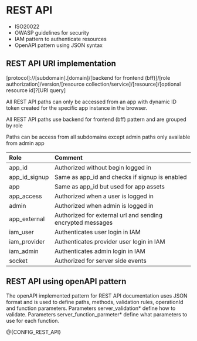 # REST API

- ISO20022
- OWASP guidelines for security 
- IAM pattern to authenticate resources
- OpenAPI pattern using JSON syntax

## REST API URI implementation

[protocol]://[subdomain].[domain]/[backend for frontend (bff)]/[role authorization]/version/[resource collection/service]/[resource]/[optional resource id]?[URI query]

All REST API paths can only be accessed from an app with dynamic ID token created for the specific app instance in the browser.

All REST API paths use backend for frontend (bff) pattern and are grouped by role

Paths can be access from all subdomains except admin paths only available from admin app

|Role                  |Comment                                                     |
|:---------------------|:-----------------------------------------------------------|
|app_id                |Authorized without begin logged in                          |
|app_id_signup         |Same as app_id and checks if signup is enabled              |
|app                   |Same as app_id but used for app assets                      |
|app_access            |Authorized when a user is logged in                         |
|admin                 |Authorized when admin is logged in                          |
|app_external          |Authorized for external url and sending encrypted messages  |
|iam_user              |Authenticates user login in IAM                             |
|iam_provider          |Authenticates provider user login in IAM                    |
|iam_admin             |Authenticates admin login in IAM                            |
|socket                |Authorized for server side events                           |

## REST API using openAPI pattern

The openAPI implemented pattern for REST API documentation uses JSON format and is used to define paths, methods, validation rules, operationId and function parameters.
Parameters server_validation* define how to validate.
Parameters server_function_parmeter* define what parameters to use for each function.

@{CONFIG_REST_API}